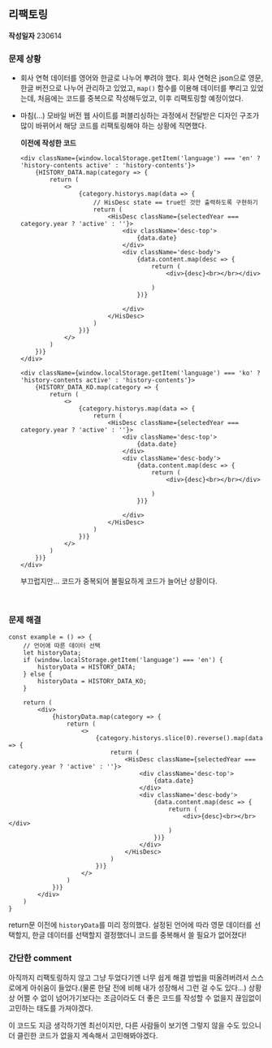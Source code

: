 ## 리팩토링
**작성일자**
230614

### 문제 상황
- 회사 연혁 데이터를 영어와 한글로 나누어 뿌려야 했다. 회사 연혁은 json으로 영문, 한글 버전으로 나누어 관리하고 있었고, `map()` 함수를 이용해 데이터를 뿌리고 있었는데, 처음에는 코드를 중복으로 작성해두었고, 이후 리팩토링할 예정이었다.
- 마침(...) 모바일 버전 웹 사이트를 퍼블리싱하는 과정에서 전달받은 디자인 구조가 많이 바뀌어서 해당 코드를 리팩토링해야 하는 상황에 직면했다.


    **이전에 작성한 코드**
    ```
    <div className={window.localStorage.getItem('language') === 'en' ? 'history-contents active' : 'history-contents'}>
        {HISTORY_DATA.map(category => {
            return (
                <>
                    {category.historys.map(data => {
                        // HisDesc state == true인 것만 출력하도록 구현하기
                        return (
                            <HisDesc className={selectedYear === category.year ? 'active' : ''}>
                                <div className='desc-top'>
                                    {data.date}
                                </div>
                                <div className='desc-body'>
                                    {data.content.map(desc => {
                                        return (
                                            <div>{desc}<br></br></div>
                                            
                                        )
                                    })}
                                    
                                </div>
                            </HisDesc>
                        )
                    })}
                </>    
            )
        })}
    </div>

    <div className={window.localStorage.getItem('language') === 'ko' ? 'history-contents active' : 'history-contents'}>
        {HISTORY_DATA_KO.map(category => {
            return (
                <>
                    {category.historys.map(data => {
                        return (
                            <HisDesc className={selectedYear === category.year ? 'active' : ''}>
                                <div className='desc-top'>
                                    {data.date}
                                </div>
                                <div className='desc-body'>
                                    {data.content.map(desc => {
                                        return (
                                            <div>{desc}<br></br></div>
                                            
                                        )
                                    })}
                                    
                                </div>
                            </HisDesc>
                        )
                    })}
                </>    
            )
        })}
    </div>
    ```
    부끄럽지만... 코드가 중복되어 불필요하게 코드가 늘어난 상황이다.

<br>

### 문제 해결

```
const example = () => {
    // 언어에 따른 데이터 선택
    let historyData;
    if (window.localStorage.getItem('language') === 'en') {
        historyData = HISTORY_DATA;
    } else {
        historyData = HISTORY_DATA_KO;
    }

    return (
        <div>
            {historyData.map(category => {
                return (
                    <>
                        {category.historys.slice(0).reverse().map(data => {
                            return (
                                <HisDesc className={selectedYear === category.year ? 'active' : ''}>
                                    <div className='desc-top'>
                                        {data.date}
                                    </div>
                                    <div className='desc-body'>
                                        {data.content.map(desc => {
                                            return (
                                                <div>{desc}<br></br></div>
                                            )
                                        })}
                                    </div>
                                </HisDesc>
                            )
                        })}
                    </>
                )
            })}
        </div>
    )
}
```

return문 이전에 `historyData`를 미리 정의했다. 설정된 언어에 따라 영문 데이터를 선택할지, 한글 데이터를 선택할지 결정했더니 코드를 중복해서 쓸 필요가 없어졌다!

### 간단한 comment
아직까지 리팩토링하지 않고 그냥 두었다기엔 너무 쉽게 해결 방법을 떠올려버려서 스스로에게 아쉬움이 들었다.(물론 한달 전에 비해 내가 성장해서 그런 걸 수도 있다...) 상황상 어쩔 수 없이 넘어가기보다는 조금이라도 더 좋은 코드를 작성할 수 없을지 끊임없이 고민하는 태도를 가져야겠다.

이 코드도 지금 생각하기엔 최선이지만, 다른 사람들이 보기엔 그렇지 않을 수도 있으니 더 클린한 코드가 없을지 계속해서 고민해봐야겠다.